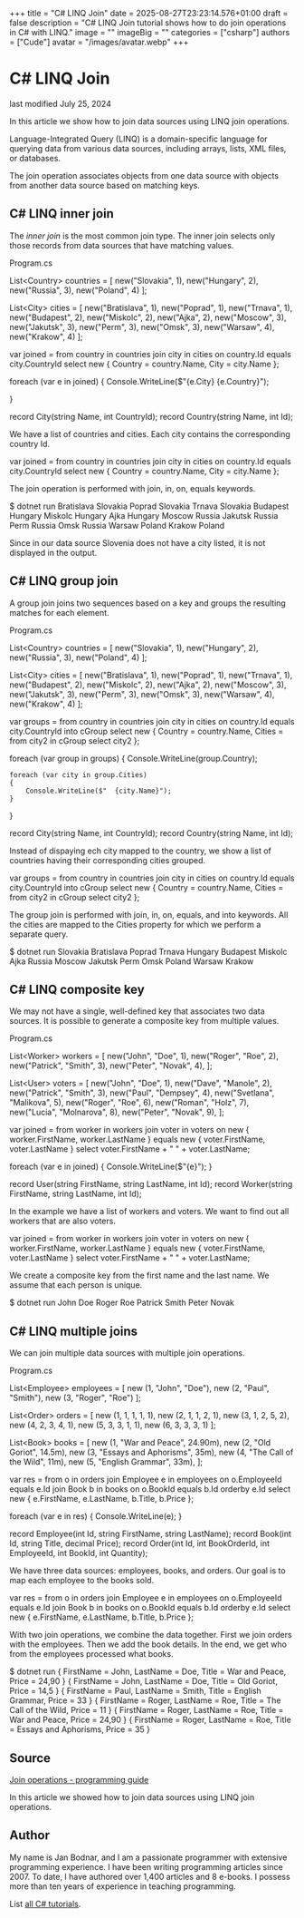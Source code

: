 +++
title = "C# LINQ Join"
date = 2025-08-27T23:23:14.576+01:00
draft = false
description = "C# LINQ Join tutorial shows how to do join operations in C# with LINQ."
image = ""
imageBig = ""
categories = ["csharp"]
authors = ["Cude"]
avatar = "/images/avatar.webp"
+++

# C# LINQ Join

last modified July 25, 2024

 

In this article we show how to join data sources using LINQ join operations. 

Language-Integrated Query (LINQ) is a domain-specific language for querying data
from various data sources, including arrays, lists, XML files, or databases.

The join operation associates objects from one data source with objects from 
another data source based on matching keys.

## C# LINQ inner join

The *inner join* is the most common join type. The inner join selects
only those records from data sources that have matching values.

Program.cs
  

List&lt;Country&gt; countries =
[
    new("Slovakia", 1),
    new("Hungary", 2),
    new("Russia", 3),
    new("Poland", 4)
];

List&lt;City&gt; cities =
[
    new("Bratislava", 1),
    new("Poprad", 1),
    new("Trnava", 1),
    new("Budapest", 2),
    new("Miskolc", 2),
    new("Ajka", 2),
    new("Moscow", 3),
    new("Jakutsk", 3),
    new("Perm", 3),
    new("Omsk", 3),
    new("Warsaw", 4),
    new("Krakow", 4)
];

var joined =
    from country in countries
    join city in cities on country.Id equals city.CountryId
    select new
    {
        Country = country.Name,
        City = city.Name
    };

foreach (var e in joined)
{
    Console.WriteLine($"{e.City} {e.Country}");

}

record City(string Name, int CountryId);
record Country(string Name, int Id);

We have a list of countries and cities. Each city contains the corresponding
country Id. 

var joined =
    from country in countries
    join city in cities on country.Id equals city.CountryId
    select new
    {
        Country = country.Name,
        City = city.Name
    };

The join operation is performed with join, in,
on, equals keywords.

$ dotnet run 
Bratislava Slovakia
Poprad Slovakia
Trnava Slovakia
Budapest Hungary
Miskolc Hungary
Ajka Hungary
Moscow Russia
Jakutsk Russia
Perm Russia
Omsk Russia
Warsaw Poland
Krakow Poland

Since in our data source Slovenia does not have a city listed, it is not
displayed in the output. 

## C# LINQ group join

A group join joins two sequences based on a key and groups the resulting matches
for each element.

Program.cs
  

List&lt;Country&gt; countries =
[
    new("Slovakia", 1),
    new("Hungary", 2),
    new("Russia", 3),
    new("Poland", 4)
];

List&lt;City&gt; cities =
[
    new("Bratislava", 1),
    new("Poprad", 1),
    new("Trnava", 1),
    new("Budapest", 2),
    new("Miskolc", 2),
    new("Ajka", 2),
    new("Moscow", 3),
    new("Jakutsk", 3),
    new("Perm", 3),
    new("Omsk", 3),
    new("Warsaw", 4),
    new("Krakow", 4)
];

var groups =
    from country in countries
    join city in cities on country.Id equals city.CountryId into cGroup
    select new
    {
        Country = country.Name,
        Cities =
            from city2 in cGroup
            select city2
    };

foreach (var group in groups)
{
    Console.WriteLine(group.Country);

    foreach (var city in group.Cities)
    {
        Console.WriteLine($"  {city.Name}");
    }
}

record City(string Name, int CountryId);
record Country(string Name, int Id);

Instead of dispaying ech city mapped to the country, we show a list of countries 
having their corresponding cities grouped. 

var groups =
    from country in countries
    join city in cities on country.Id equals city.CountryId into cGroup
    select new
    {
        Country = country.Name,
        Cities =
            from city2 in cGroup
            select city2
    };

The group join is performed with join, in,
on, equals, and into keywords. All the 
cities are mapped to the Cities property for which we perform a 
separate query.

$ dotnet run 
Slovakia
  Bratislava
  Poprad
  Trnava
Hungary
  Budapest
  Miskolc
  Ajka
Russia
  Moscow
  Jakutsk
  Perm
  Omsk
Poland
  Warsaw
  Krakow

## C# LINQ composite key

We may not have a single, well-defined key that associates two data sources. 
It is possible to generate a composite key from multiple values.

Program.cs
  

List&lt;Worker&gt; workers =
[
    new("John", "Doe", 1),
    new("Roger", "Roe", 2),
    new("Patrick", "Smith", 3),
    new("Peter", "Novak", 4),
];

List&lt;User&gt; voters =
[
    new("John", "Doe", 1),
    new("Dave", "Manole", 2),
    new("Patrick", "Smith", 3),
    new("Paul", "Dempsey", 4),
    new("Svetlana", "Malikova", 5),
    new("Roger", "Roe", 6),
    new("Roman", "Holz", 7),
    new("Lucia", "Molnarova", 8),
    new("Peter", "Novak", 9),
];

var joined =
    from worker in workers
    join voter in voters on new
    {
        worker.FirstName,
        worker.LastName
    } equals new
    {
        voter.FirstName,
        voter.LastName
    }
    select voter.FirstName + " " + voter.LastName;

foreach (var e in joined)
{
    Console.WriteLine($"{e}");
}

record User(string FirstName, string LastName, int Id);
record Worker(string FirstName, string LastName, int Id);

In the example we have a list of workers and voters. We want to find out all 
workers that are also voters. 

var joined =
    from worker in workers
    join voter in voters on new
    {
        worker.FirstName,
        worker.LastName
    } equals new
    {
        voter.FirstName,
        voter.LastName
    }
    select voter.FirstName + " " + voter.LastName;

We create a composite key from the first name and the last name. We assume that 
each person is unique.

$ dotnet run 
John Doe
Roger Roe
Patrick Smith
Peter Novak

## C# LINQ multiple joins

We can join multiple data sources with multiple join operations.

Program.cs
  

List&lt;Employee&gt; employees = [
    new (1, "John", "Doe"),
    new (2, "Paul", "Smith"),
    new (3, "Roger", "Roe")
];

List&lt;Order&gt; orders = [
    new (1, 1, 1, 1, 1),
    new (2, 1, 1, 2, 1),
    new (3, 1, 2, 5, 2),
    new (4, 2, 3, 4, 1),
    new (5, 3, 3, 1, 1),
    new (6, 3, 3, 3, 1)
];

List&lt;Book&gt; books = [
    new (1, "War and Peace", 24.90m),
    new (2, "Old Goriot", 14.5m),
    new (3, "Essays and Aphorisms", 35m),
    new (4, "The Call of the Wild", 11m),
    new (5, "English Grammar", 33m),
];

var res = from o in orders
          join Employee e in employees
              on o.EmployeeId equals e.Id
          join Book b in books
              on o.BookId equals b.Id
          orderby e.Id
          select new { e.FirstName, e.LastName, b.Title, b.Price };

foreach (var e in res)
{
    Console.WriteLine(e);
}

record Employee(int Id, string FirstName, string LastName);
record Book(int Id, string Title, decimal Price);
record Order(int Id, int BookOrderId, int EmployeeId, int BookId, int Quantity);

We have three data sources: employees, books, and orders. Our goal is to map
each employee to the books sold.

var res = from o in orders
    join Employee e in employees
        on o.EmployeeId equals e.Id
    join Book b in books
        on o.BookId equals b.Id
    orderby e.Id
    select new { e.FirstName, e.LastName, b.Title, b.Price };

With two join operations, we combine the data together. First we join orders
with the employees. Then we add the book details. In the end, we get who from
the employees processed what books.

$ dotnet run 
{ FirstName = John, LastName = Doe, Title = War and Peace, Price = 24,90 }
{ FirstName = John, LastName = Doe, Title = Old Goriot, Price = 14,5 }
{ FirstName = Paul, LastName = Smith, Title = English Grammar, Price = 33 }
{ FirstName = Roger, LastName = Roe, Title = The Call of the Wild, Price = 11 }
{ FirstName = Roger, LastName = Roe, Title = War and Peace, Price = 24,90 }
{ FirstName = Roger, LastName = Roe, Title = Essays and Aphorisms, Price = 35 }

## Source

[Join operations - programming guide](https://learn.microsoft.com/en-us/dotnet/csharp/programming-guide/concepts/linq/join-operations)

In this article we showed how to join data sources using LINQ join operations. 

## Author

My name is Jan Bodnar, and I am a passionate programmer with extensive
programming experience. I have been writing programming articles since 2007.
To date, I have authored over 1,400 articles and 8 e-books. I possess more
than ten years of experience in teaching programming.

List [all C# tutorials](/csharp/).